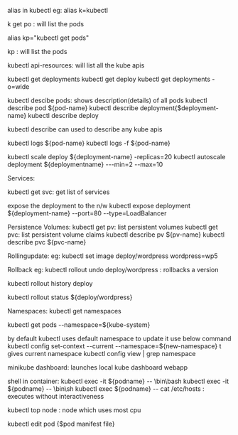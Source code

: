 alias in kubectl
eg:
alias k=kubectl

k get po : will list the pods


alias kp="kubectl get pods"

kp : will list the pods

kubectl api-resources: will list all the kube apis

kubectl get deployments
kubectl get deploy
kubectl get deployments -o=wide

kubectl descibe pods: shows description(details) of all pods
kubectl describe pod ${pod-name}
kubectl describe deployment{$deployment-name}
kubectl describe deploy

kubectl describe can used to describe any kube apis

kubectl logs ${pod-name}
kubectl logs -f ${pod-name}

kubectl scale deploy ${deployment-name} -replicas=20
kubectl autoscale deployment ${deploymentname} ---min=2 --max=10

Services:

kubectl get svc: get list of services

expose the deployment to the n/w
kubectl expose deployment ${deployment-name} --port=80 --type=LoadBalancer

Persistence Volumes:
kubectl get pv: list persistent volumes
kubectl get pvc: list persistent volume claims
kubectl describe pv ${pv-name}
kubectl describe pvc ${pvc-name}

Rollingupdate:
eg: kubectl set image deploy/wordpress wordpress=wp5

Rollback
eg: kubectl rollout undo deploy/wordpress : rollbacks a version

kubectl rollout history deploy

kubectl rollout status ${deploy/wordpress}

Namespaces:
kubectl get namespaces

kubectl get pods --namespace=${kube-system}

by default kubectl uses default namespace to update it use below command
kubectl config set-context --current --namespace=${new-namespace}
t
gives current namespace
kubectl config view | grep namespace

minikube dashboard: launches local kube dashboard webapp

shell in container:
kubectl exec -it ${podname} -- \bin\bash
kubectl exec -it ${podname} -- \bin\sh
kubectl exec ${podname} -- cat /etc/hosts : executes without interactiveness

kubectl top node : node which uses most cpu

kubectl edit pod {$pod manifest file}
